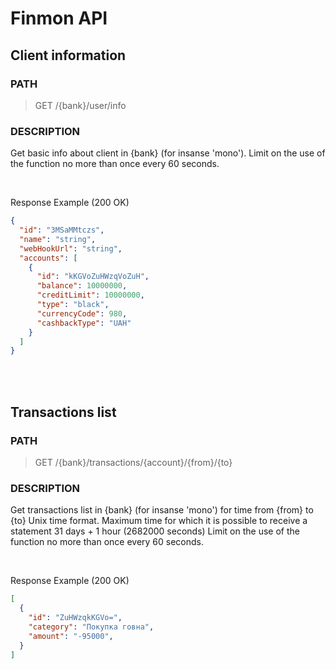 # Finmon API

## **Client information**

### PATH

> GET /{bank}/user/info


### DESCRIPTION
Get basic info about client in {bank} (for insanse 'mono'). Limit on the use of the function no more than once every 60 seconds.

<br/>

Response Example (200 OK)
``` json
{
  "id": "3MSaMMtczs",
  "name": "string",
  "webHookUrl": "string",
  "accounts": [
    {
      "id": "kKGVoZuHWzqVoZuH",
      "balance": 10000000,
      "creditLimit": 10000000,
      "type": "black",
      "currencyCode": 980,
      "cashbackType": "UAH"
    }
  ]
}
````
<br/>
<br/>

## **Transactions list**
### PATH

> GET /{bank}/transactions/{account}/{from}/{to}


### DESCRIPTION
Get transactions list in {bank} (for insanse 'mono') for time from {from} to {to} Unix time format. Maximum time for which it is possible to receive a statement 31 days + 1 hour (2682000 seconds) Limit on the use of the function no more than once every 60 seconds.

<br/>

Response Example (200 OK)
``` json
[
  {
    "id": "ZuHWzqkKGVo=",
    "category": "Покупка говна",
    "amount": "-95000",
  }
]
````